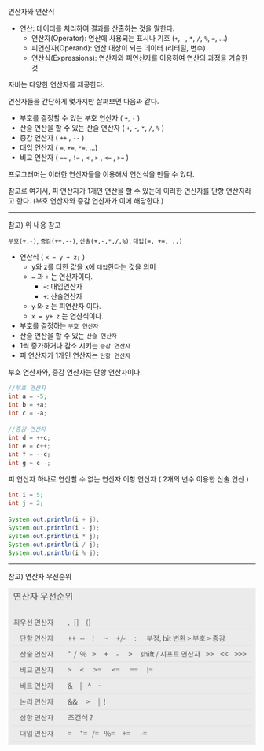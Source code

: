 연산자와 연산식
- 연산: 데이터를 처리하여 결과를 산출하는 것을 말한다.
  - 연산자(Operator): 연산에 사용되는 표시나 기호 (`+`, `-`, `*`, `/`, `%`, `=`, ...)
  - 피연산자(Operand): 연산 대상이 되는 데이터 (리터럴, 변수)
  - 연산식(Expressions): 연산자와 피연산자를 이용하여 연산의 과정을 기술한 것


자바는 다양한 연산자를 제공한다.

연산자들을 간단하게 몇가지만 살펴보면 다음과 같다.

- 부호를 결정할 수 있는 부호 연산자 ( `+`, `-` )
- 산술 연산을 할 수 있는 산술 연산자 ( `+`, `-`, `*`, `/`, `%` )
- 증감 연산자 ( `++` , `--` )
- 대입 연산자 ( `=`, `+=`, `*=`, ...)
- 비교 연산자 ( `==` , `!=` , `<` , `>` , `<=` , `>=` )

프로그래머는 이러한 연산자들을 이용해서 연산식을 만들 수 있다.

참고로 여기서, 피 연산자가 1개인 연산을 할 수 있는데 이러한 연산자를 단항 연산자라고 한다. (부호 연산자와 증감 연산자가 이에 해당한다.)


---


참고) 위 내용 참고

`부호(+,-)`, `증감(++,--)`, `산술(+,-,*,/,%)`, `대입(=, +=, ..)`

- 연산식 ( `x = y + z;` )
  - y와 z를 더한 값을 x에 `대입`한다는 것을 의미
  - `=` 과 `+` 는 연산자이다.
    - `=`: 대입연산자 
    - `+`: 산술연산자
  - `y` 와 `z` 는 피연산자 이다.
  - `x = y+ z` 는 연산식이다.
- 부호를 결정하는 `부호 연산자`
- 산술 연산을 할 수 있는 `산술 연산자`
- 1씩 증가하거나 감소 시키는 `증감 연산자`
- 피 연산자가 1개인 연산자는 `단항 연산자`


부호 연산자와, 증감 연산자는 단항 연산자이다.

```java
//부호 연산자 
int a = -5;
int b = +a;
int c = -a;

//증감 연산자 
int d = ++c;
int e = c++;
int f = --c;
int g = c--;
```

피 연산자 하나로 연산할 수 없는 연산자 이항 연산자 ( 2개의 변수 이용한 산술 연산 )

```java
int i = 5;
int j = 2;  

System.out.println(i + j);
System.out.println(i - j);
System.out.println(i * j);
System.out.println(i / j);  
System.out.println(i % j);  
```

---

참고) 연산자 우선순위

![참고1](../../../../docs/images/operator_precedence.png)
